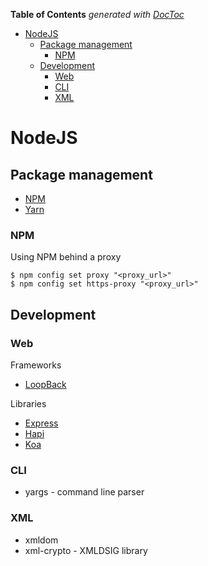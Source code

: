 <!-- START doctoc generated TOC please keep comment here to allow auto update -->
<!-- DON'T EDIT THIS SECTION, INSTEAD RE-RUN doctoc TO UPDATE -->
**Table of Contents**  *generated with [DocToc](https://github.com/thlorenz/doctoc)*

- [NodeJS](#nodejs)
  - [Package management](#package-management)
    - [NPM](#npm)
  - [Development](#development)
    - [Web](#web)
    - [CLI](#cli)
    - [XML](#xml)

<!-- END doctoc generated TOC please keep comment here to allow auto update -->

# NodeJS

## Package management

* [NPM](https://npmjs.org)
* [Yarn](https://yarnpkg.com)

### NPM

Using NPM behind a proxy

    $ npm config set proxy "<proxy_url>"
    $ npm config set https-proxy "<proxy_url>"

## Development

### Web

Frameworks

* [LoopBack](https://loopback.io)

Libraries

* [Express](https://expressjs.com)
* [Hapi](https://hapijs.com)
* [Koa](http://koajs.com)

### CLI

* yargs - command line parser

### XML

* xmldom
* xml-crypto - XMLDSIG library

